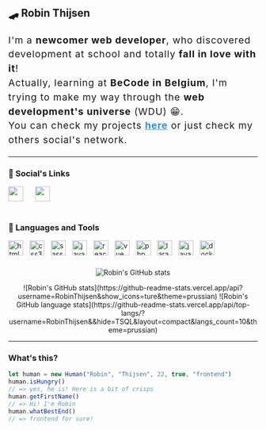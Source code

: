 ## 🛹 Robin Thijsen

<p style="line-height: 1.5em; font-size:1.2rem; letter-spacing: 1px;">
I'm a <strong>newcomer web developer</strong>, who discovered development at school and totally <strong>fall in love with it</strong>!<br/>
Actually, learning at <strong>BeCode in Belgium</strong>, I'm trying to make my way through the <strong>web development's universe</strong> (WDU) 😁.<br/>
You can check my projects <strong><a style="color:#328CDC;" href="http://robin.thijsen.net/" target="_blank">here</a></strong> or just check my others social's network.
</p>

***

### 📱 Social's Links
[<img width="30px" style="padding-right:20px;" src="https://cdn.jsdelivr.net/gh/devicons/devicon/icons/linkedin/linkedin-original.svg" />](https://www.linkedin.com/in/robin-thijsen-61004a252/)
[<img width="30px" style="padding-right:20px;" src="https://cdn.jsdelivr.net/gh/devicons/devicon/icons/github/github-original.svg" />](https://github.com/RobinThijsen)

#
### 🧰 Languages and Tools

<img align="left" alt="html5" width="30px" style="padding-right:10px;" src="https://cdn.jsdelivr.net/gh/devicons/devicon/icons/html5/html5-plain.svg" />
<img align="left" alt="css3" width="30px" style="padding-right:10px;" src="https://cdn.jsdelivr.net/gh/devicons/devicon/icons/css3/css3-plain.svg" />
<img align="left" alt="sass" width="30px" style="padding-right:10px;" src="https://cdn.jsdelivr.net/gh/devicons/devicon/icons/sass/sass-original.svg" />
<img align="left" alt="javascript" width="30px" style="padding-right:10px;" src="https://cdn.jsdelivr.net/gh/devicons/devicon/icons/javascript/javascript-plain.svg" />
<img align="left" alt="react" width="30px" style="padding-right:10px;" src="https://cdn.jsdelivr.net/gh/devicons/devicon/icons/react/react-original.svg" />
<img align="left" alt="vue" width="30px" style="padding-right:10px;" src="https://cdn.jsdelivr.net/gh/devicons/devicon/icons/vuejs/vuejs-original.svg" />
<img align="left" alt="php" width="30px" style="padding-right:10px;" src="https://cdn.jsdelivr.net/gh/devicons/devicon/icons/php/php-plain.svg" />
<img align="left" alt="laravel" width="30px" style="padding-right:10px;" src="https://cdn.jsdelivr.net/gh/devicons/devicon/icons/laravel/laravel-plain.svg" />
<img align="left" alt="java" width="30px" style="padding-right:10px;" src="https://cdn.jsdelivr.net/gh/devicons/devicon/icons/java/java-original.svg" />
<img align="left" alt="docker" width="30px" style="padding-right:10px;" src="https://cdn.jsdelivr.net/gh/devicons/devicon/icons/docker/docker-plain.svg" />
<br />

#
<div align="center">
  <p><img alt="Robin's GitHub stats" src="https://github-readme-stats.vercel.app/api?username=RobinThijsen&show_icons=ture&theme=prussian" /></p>
![Robin's GitHub stats](https://github-readme-stats.vercel.app/api?username=RobinThijsen&show_icons=ture&theme=prussian)
![Robin's GitHub language stats](https://github-readme-stats.vercel.app/api/top-langs/?username=RobinThijsen&&hide=TSQL&layout=compact&langs_count=10&theme=prussian)
</div>

***

### What's this?
```js
let human = new Human("Robin", "Thijsen", 22, true, "frontend")
human.isHungry()
// => yes, he is! Here is a bit of crisps
human.getFirstName()
// => Hi! I'm Robin
human.whatBestEnd()
// => frontend for sure!
```
